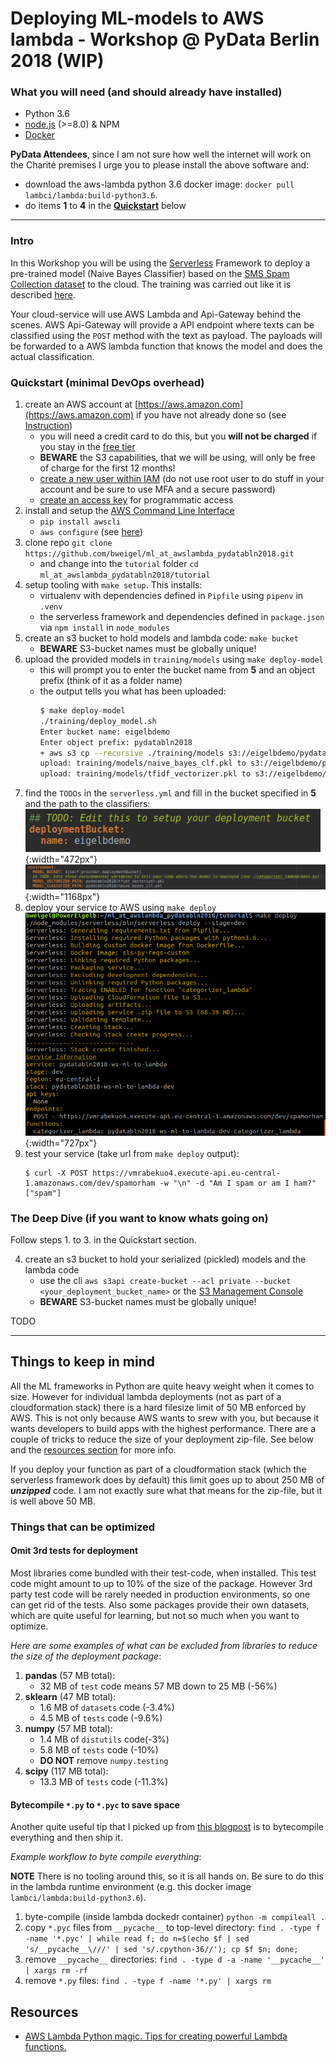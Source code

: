 # Deploying ML-models to AWS lambda - Workshop @ PyData Berlin 2018 (WIP)

### What you will need (and should already have installed)

- Python 3.6
- [node.js](https://nodejs.org/en/) (>=8.0) & NPM
- [Docker](https://www.docker.com/community-edition)

**PyData Attendees**, since I am not sure how well the internet will work on the Charité premises I urge you to 
please install the above software and:
- download the aws-lambda python 3.6 docker image: `docker pull lambci/lambda:build-python3.6`.
- do items **1** to **4** in the **[Quickstart](https://github.com/bweigel/ml_at_awslambda_pydatabln2018#quickstart-minimal-devops-overhead)** below

-----------------------------------------------------------------------------------

### Intro

In this Workshop you will be using the [Serverless] Framework to deploy a pre-trained model (Naive Bayes Classifier) 
based on the [SMS Spam Collection dataset](https://www.kaggle.com/uciml/sms-spam-collection-dataset/version/1) to the cloud.
The training was carried out like it is described [here](https://www.kaggle.com/mzsrtgzr2/naive-bayes-classifier-spam-ham).

Your cloud-service will use AWS Lambda and Api-Gateway behind the scenes.
AWS Api-Gateway will provide a API endpoint where texts can be classified using the `POST` method with the text as payload.
The payloads will be forwarded to a AWS lambda function that knows the model and does the actual classification. 


### Quickstart (minimal DevOps overhead)

1. create an AWS account at [https://aws.amazon.com](https://aws.amazon.com) if you have not already done so (see [Instruction](https://aws.amazon.com/premiumsupport/knowledge-center/create-and-activate-aws-account/))
    - you will need a credit card to do this, but you __will not be charged__ if you stay in the [free tier](https://aws.amazon.com/free/)
    - **BEWARE** the S3 capabilities, that we will be using, will only be free of charge for the first 12 months!
    - [create a new user within IAM](https://docs.aws.amazon.com/IAM/latest/UserGuide/id_users_create.html) (do not use root user to do stuff in your account and be sure to use MFA and a secure password)
    - [create an access key](https://docs.aws.amazon.com/IAM/latest/UserGuide/id_credentials_access-keys.html#Using_CreateAccessKey) for programmatic access
2. install and setup the [AWS Command Line Interface](https://aws.amazon.com/cli/)
    - `pip install awscli`
    - `aws configure` (see [here](https://docs.aws.amazon.com/cli/latest/userguide/cli-chap-getting-started.html))
3. clone repo `git clone https://github.com/bweigel/ml_at_awslambda_pydatabln2018.git` 
    - and change into the `tutorial` folder `cd ml_at_awslambda_pydatabln2018/tutorial`
4. setup tooling with `make setup`. This installs:
    - virtualenv with dependencies defined in `Pipfile` using `pipenv` in `.venv`
    - the serverless framework and dependencies defined in `package.json` via `npm install` in `node_modules`    
5. create an s3 bucket to hold models and lambda code: `make bucket`
    - **BEWARE** S3-bucket names must be globally unique!
6. upload the provided models in `training/models` using `make deploy-model`
    - this will prompt you to enter the bucket name from **5** and an object prefix (think of it as a folder name)
    - the output tells you what has been uploaded:
        ```bash
        $ make deploy-model
        ./training/deploy_model.sh
        Enter bucket name: eigelbdemo
        Enter object prefix: pydatabln2018
        + aws s3 cp --recursive ./training/models s3://eigelbdemo/pydatabln2018/
        upload: training/models/naive_bayes_clf.pkl to s3://eigelbdemo/pydatabln2018/naive_bayes_clf.pkl
        upload: training/models/tfidf_vectorizer.pkl to s3://eigelbdemo/pydatabln2018/tfidf_vectorizer.pkl
        ```
5. find the `TODOs` in the `serverless.yml` and fill in the bucket specified in **5** and the path to the classifiers:
    ![](./resources/serverless_todo1.png){:width="472px"}  
    ![](./resources/serverless_todo2.png){:width="1168px"} 
6. deploy your service to AWS using `make deploy`
    ![](./resources/serverless_deployment.png){:width="727px"} 
7. test your service (take url from `make deploy` output):
     ```
     $ curl -X POST https://vmrabekuo4.execute-api.eu-central-1.amazonaws.com/dev/spamorham -w "\n" -d "Am I spam or am I ham?" 
    ["spam"]
    ```

### The Deep Dive (if you want to know whats going on)

Follow steps 1. to 3. in the Quickstart section.

4. create an s3 bucket to hold your serialized (pickled) models and the lambda code
    - use the cli `aws s3api create-bucket --acl private --bucket <your_deployment_bucket_name>` or the [S3 Management Console](https://docs.aws.amazon.com/AmazonS3/latest/gsg/CreatingABucket.html)   
    - **BEWARE** S3-bucket names must be globally unique!

TODO

-------------------------------------------------------------------------------

## Things to keep in mind

All the ML frameworks in Python are quite heavy weight when it comes to size. However for individual lambda deployments 
(not as part of a cloudformation stack) there is a hard filesize limit of 50 MB enforced by AWS. This is not only because AWS 
wants to srew with you, but because it wants developers to build apps with the highest performance.
There are a couple of tricks to reduce the size of your deployment zip-file. See below and the [resources section](https://github.com/bweigel/ml_at_awslambda_pydatabln2018#resources) for more info.

If you deploy your function as part of a cloudformation stack (which the serverless framework does by default) this limit
goes up to about 250 MB of ___unzipped___ code. I am not exactly sure what that means for the zip-file, but it is well above 50 MB.

### Things that can be optimized

#### Omit 3rd tests for deployment

Most libraries come bundled with their test-code, when installed. This test code might amount to up to 10% of the size of the package.
However 3rd party test code will be rarely needed in production environments, so one can get rid of the tests.
Also some packages provide their own datasets, which are quite useful for learning, but not so much when you want to optimize.

*Here are some examples of what can be excluded from libraries to reduce the size of the deployment package*:

1. **pandas** (57 MB total):
    - 32 MB of `test` code means 57 MB down to 25 MB (-56%)
2. **sklearn** (47 MB total):
    - 1.6 MB of `datasets` code (-3.4%)
    - 4.5 MB of `tests` code (-9.6%)
3. **numpy** (57 MB total):
    - 1.4 MB of `distutils` code(-3%)
    - 5.8 MB of `tests` code (-10%)
    - **DO NOT** remove `numpy.testing`
4. **scipy** (117 MB total):
    - 13.3 MB of `tests` code (-11.3%)
    
#### Bytecompile `*.py` to `*.pyc` to save space
    
Another quite useful tip that I picked up from [this blogpost][1] is to bytecompile everything and then ship it.

*Example workflow to byte compile everything*:

**NOTE** There is no tooling around this, so it is all hands on. Be sure to do this in the lambda
runtime environment (e.g. this docker image `lambci/lambda:build-python3.6`).

1. byte-compile (inside lambda dockedr container) `python -m compileall .`
2. copy `*.pyc` files from `__pycache__` to top-level directory: `find . -type f -name '*.pyc' | while read f; do n=$(echo $f | sed 's/__pycache__\///' | sed 's/.cpython-36//'); cp $f $n; done;`
3. remove `__pycache__` directories: `find . -type d -a -name '__pycache__' | xargs rm -rf`
3. remove `*.py` files: `find . -type f -name '*.py' | xargs rm`


## Resources

- [AWS Lambda Python magic. Tips for creating powerful Lambda functions.][1] 

[1]: https://blog.mapbox.com/aws-lambda-python-magic-e0f6a407ffc6
[Serverless]: https://serverless.com/framework/